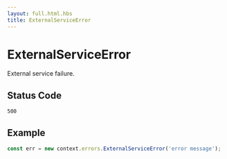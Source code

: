 ```yaml
---
layout: full.html.hbs
title: ExternalServiceError
---
```


# ExternalServiceError

External service failure.

## Status Code

`500`

## Example

```js
const err = new context.errors.ExternalServiceError('error message');
```
